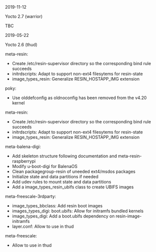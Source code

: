 2019-11-12

Yocto 2.7 (warrior)

TBC

2019-05-22

Yocto 2.6 (thud)

meta-resin:
* Create /etc/resin-supervisor directory so the corresponding bind rule succeeds
* initrdscripts: Adapt to support non-ext4 filesytems for resin-state
* image_types_resin: Generalize RESIN_HOSTAPP_IMG extension

poky:
* Use olddefconfig as oldnoconfig has been removed from the v4.20 kernel

meta-resin:
* Create /etc/resin-supervisor directory so the corresponding bind rule succeeds
* initrdscripts: Adapt to support non-ext4 filesytems for resin-state
* image_types_resin: Generalize RESIN_HOSTAPP_IMG extension

meta-balena-digi:
* Add skeleton structure following documentation and meta-resin-raspberrypi
* Modify u-boot-digi for BalenaOS
* Clean packagegroup-resin of uneeded ext4/msdos packages
* Initialize state and data partitions if needed
* Add udev rules to mount state and data partitions
* Add a image_types_resin_ubifs class to create UBIFS images

meta-freescale-3rdparty:
* image_types_bbclass: Add resin boot images
* images_types_digi: boot.ubifs: Allow for initramfs bundled kernels
* image_types_digi: Add a boot.ubifs dependency on resin-image-initramfs
* layer.conf: Allow to use in thud

meta-freescale:
* Allow to use in thud
